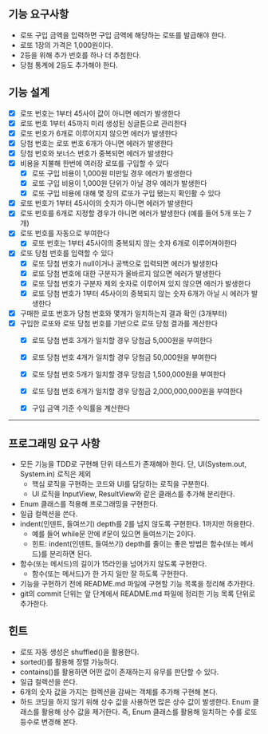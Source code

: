## 기능 요구사항
- 로또 구입 금액을 입력하면 구입 금액에 해당하는 로또를 발급해야 한다.
- 로또 1장의 가격은 1,000원이다.
- 2등을 위해 추가 번호를 하나 더 추첨한다.
- 당첨 통계에 2등도 추가해야 한다.

## 기능 설계
- [x] 로또 번호는 1부터 45사이 값이 아니면 에러가 발생한다
- [x] 로또 번호 1부터 45까지 미리 생성된 싱글톤으로 관리한다
- [x] 로또 번호가 6개로 이루어지지 않으면 에러가 발생한다
- [x] 당첨 번호는 로또 번호 6개가 아니면 에러가 발생한다
- [x] 당첨 번호와 보너스 번호가 중복되면 에러가 발생한다
- [x] 비용을 지불해 한번에 여러장 로또를 구입할 수 있다
  - [x] 로또 구입 비용이 1,000원 미만일 경우 에러가 발생한다
  - [x] 로또 구입 비용이 1,000원 단위가 아닐 경우 에러가 발생한다
  - [x] 로또 구입 비용에 대해 몇 장의 로또가 구입 됐는지 확인활 수 있다
- [x] 로또 번호가 1부터 45사이의 숫자가 아니면 에러가 발생한다
- [x] 로또 번호를 6개로 지정할 경우가 아니면 에러가 발생한다 (예를 들어 5개 또는 7개)
- [x] 로또 번호를 자동으로 부여한다
  - [x] 로또 번호는 1부터 45사이의 중복되지 않는 숫자 6개로 이루어져야한다
- [x] 로또 당첨 번호를 입력할 수 있다
  - [x] 로또 당첨 번호가 null이거나 공백으로 입력되면 에러가 발생한다
  - [x] 로또 당첨 번호에 대한 구분자가 올바르지 않으면 에러가 발생한다
  - [x] 로또 당첨 번호가 구분자 제외 숫자로 이루어져 있지 않으면 에러가 발생한다
  - [x] 로또 당첨 번호가 1부터 45사이의 중복되지 않는 숫자 6개가 아닐 시 에러가 발생한다
- [x] 구매한 로또 번호가 당첨 번호와 몇개가 일치하는지 결과 확인 (3개부터)
- [x] 구입한 로또와 로또 당첨 번호를 기반으로 로또 당첨 결과를 계산한다
  - [x] 로또 당첨 번호 3개가 일치할 경우 당첨금 5,000원을 부여한다
  - [x] 로또 당첨 번호 4개가 일치할 경우 당첨금 50,000원을 부여한다
  - [x] 로또 당첨 번호 5개가 일치할 경우 당첨금 1,500,000원을 부여한다
  - [x] 로또 당첨 번호 6개가 일치할 경우 당첨금 2,000,000,000원을 부여한다
  - [x] 구입 금액 기준 수익률을 계산한다


--- 
## 프로그래밍 요구 사항
- 모든 기능을 TDD로 구현해 단위 테스트가 존재해야 한다. 단, UI(System.out, System.in) 로직은 제외
  - 핵심 로직을 구현하는 코드와 UI를 담당하는 로직을 구분한다.
  - UI 로직을 InputView, ResultView와 같은 클래스를 추가해 분리한다.
- Enum 클래스를 적용해 프로그래밍을 구현한다.
- 일급 컬렉션을 쓴다.
- indent(인덴트, 들여쓰기) depth를 2를 넘지 않도록 구현한다. 1까지만 허용한다.
  - 예를 들어 while문 안에 if문이 있으면 들여쓰기는 2이다.
  - 힌트: indent(인덴트, 들여쓰기) depth를 줄이는 좋은 방법은 함수(또는 메서드)를 분리하면 된다.
- 함수(또는 메서드)의 길이가 15라인을 넘어가지 않도록 구현한다.
  - 함수(또는 메서드)가 한 가지 일만 잘 하도록 구현한다.
- 기능을 구현하기 전에 README.md 파일에 구현할 기능 목록을 정리해 추가한다.
- git의 commit 단위는 앞 단계에서 README.md 파일에 정리한 기능 목록 단위로 추가한다.
  
## 힌트
- 로또 자동 생성은 shuffled()을 활용한다.
- sorted()를 활용해 정렬 가능하다.
- contains()를 활용하면 어떤 값이 존재하는지 유무를 판단할 수 있다.
- 일급 컬렉션을 쓴다.
- 6개의 숫자 값을 가지는 컬렉션을 감싸는 객체를 추가해 구현해 본다.
- 하드 코딩을 하지 않기 위해 상수 값을 사용하면 많은 상수 값이 발생한다.
  Enum 클래스를 활용해 상수 값을 제거한다. 즉, Enum 클래스를 활용해 일치하는 수를 로또 등수로 변경해 본다.
